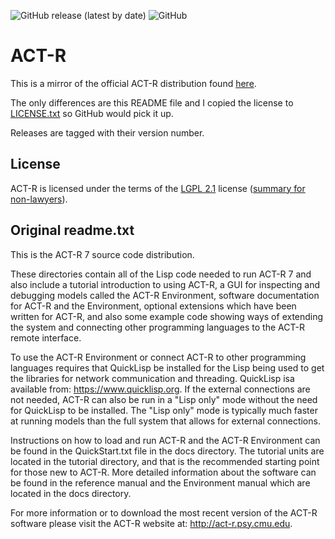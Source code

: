 ![GitHub release (latest by date)](https://img.shields.io/github/v/release/asmaloney/ACT-R) ![GitHub](https://img.shields.io/github/license/asmaloney/ACT-R)

# ACT-R

This is a mirror of the official ACT-R distribution found [here](https://act-r.psy.cmu.edu/software/).

The only differences are this README file and I copied the license to [LICENSE.txt](LICENSE.txt) so GitHub would pick it up.

Releases are tagged with their version number.

## License

ACT-R is licensed under the terms of the [LGPL 2.1](docs/LGPL.txt) license ([summary for non-lawyers](https://tldrlegal.com/license/gnu-lesser-general-public-license-v2.1-%28lgpl-2.1%29)).

## Original readme.txt

This is the ACT-R 7 source code distribution.

These directories contain all of the Lisp code needed to run ACT-R 7 and
also include a tutorial introduction to using ACT-R, a GUI for inspecting
and debugging models called the ACT-R Environment, software documentation
for ACT-R and the Environment, optional extensions which have been written
for ACT-R, and also some example code showing ways of extending the system
and connecting other programming languages to the ACT-R remote interface.

To use the ACT-R Environment or connect ACT-R to other programming languages
requires that QuickLisp be installed for the Lisp being used to get the
libraries for network communication and threading. QuickLisp isa available
from: <https://www.quicklisp.org>. If the external connections are not
needed, ACT-R can also be run in a "Lisp only" mode without the need for
QuickLisp to be installed. The "Lisp only" mode is typically much faster
at running models than the full system that allows for external connections.

Instructions on how to load and run ACT-R and the ACT-R Environment can be
found in the QuickStart.txt file in the docs directory. The tutorial units
are located in the tutorial directory, and that is the recommended starting
point for those new to ACT-R. More detailed information about the software
can be found in the reference manual and the Environment manual which are
located in the docs directory.

For more information or to download the most recent version of the ACT-R
software please visit the ACT-R website at: <http://act-r.psy.cmu.edu>.
